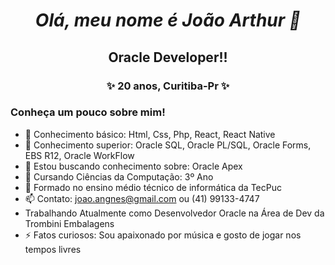 ##  <h1 align = "center" fontface = "verdana"> <b> <i>  Olá, meu nome é João Arthur 👋 </b> </i> </h1> 


<h2 align = "center">  Oracle Developer!!</h2>

<h3 align="center" > ✨ 20 anos, Curitiba-Pr ✨ </h3>

<h3>Conheça um pouco sobre mim! </h3>

- 📕 Conhecimento básico: Html, Css, Php, React, React Native
- 📕 Conhecimento superior: Oracle SQL, Oracle PL/SQL, Oracle Forms, EBS R12, Oracle WorkFlow
- 🌱 Estou buscando conhecimento sobre: Oracle Apex
- 🧠 Cursando Ciências da Computação: 3º Ano 
- 🧠 Formado no ensino médio técnico de informática da TecPuc
- 📫 Contato: joao.angnes@gmail.com ou (41) 99133-4747
- Trabalhando Atualmente como Desenvolvedor Oracle na Área de Dev da Trombini Embalagens
- ⚡ Fatos curiosos: Sou apaixonado por música e gosto de jogar nos tempos livres

<!--
**joaoangnes/joaoangnes** is a ✨ _special_ ✨ repository because its `README.md` (this file) appears on your GitHub profile.

Here are some ideas to get you started:


-->
